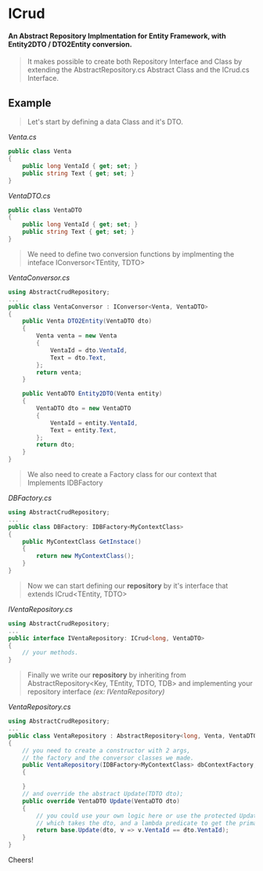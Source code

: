 # ICrud
#### An Abstract Repository Implmentation for Entity Framework, with Entity2DTO / DTO2Entity conversion. 

>It makes possible to create both Repository Interface and Class by extending the AbstractRepository.cs Abstract Class and the ICrud.cs Interface.

## Example 

>Let's start by defining a data Class and it's DTO.

_Venta.cs_
```csharp
public class Venta
{
    public long VentaId { get; set; }
    public string Text { get; set; }
}
```
_VentaDTO.cs_
```csharp
public class VentaDTO
{
    public long VentaId { get; set; }
    public string Text { get; set; }
}
```

>We need to define two conversion functions by implmenting the inteface IConversor<TEntity, TDTO>

_VentaConversor.cs_
```csharp
using AbstractCrudRepository;
...
public class VentaConversor : IConversor<Venta, VentaDTO>
{
	public Venta DTO2Entity(VentaDTO dto)
    {
        Venta venta = new Venta
        {
            VentaId = dto.VentaId,
            Text = dto.Text,
        };
        return venta;
    }

    public VentaDTO Entity2DTO(Venta entity)
    {
        VentaDTO dto = new VentaDTO
        {
            VentaId = entity.VentaId,
            Text = entity.Text,
        };
        return dto;
    }
}
```
>We also need to create a Factory class for our context that Implements IDBFactory 

_DBFactory.cs_
```csharp
using AbstractCrudRepository;
...
public class DBFactory: IDBFactory<MyContextClass>
{
    public MyContextClass GetInstace()
    {
        return new MyContextClass();
    }
}
```
>Now we can start defining our **repository** by it's interface that extends ICrud<TEntity, TDTO>

_IVentaRepository.cs_
```csharp
using AbstractCrudRepository;
...
public interface IVentaRepository: ICrud<long, VentaDTO>
{
	// your methods.
}
```
>Finally we write our **repository** by inheriting from AbstractRepository<Key, TEntity, TDTO, TDB> and implementing your repository interface _(ex: IVentaRepository)_

_VentaRepository.cs_
```csharp
using AbstractCrudRepository;
...
public class VentaRepository : AbstractRepository<long, Venta, VentaDTO, MyContextClass>, IVentaRepository
{
	// you need to create a constructor with 2 args,
	// the factory and the conversor classes we made.
    public VentaRepository(IDBFactory<MyContextClass> dbContextFactory, IConversor<Venta,VentaDTO> conversor) :base(dbContextFactory, conversor)
    {

    }
    // and override the abstract Update(TDTO dto);
    public override VentaDTO Update(VentaDTO dto)
    {
    	// you could use your own logic here or use the protected Update,
    	// which takes the dto, and a lambda predicate to get the primary key
        return base.Update(dto, v => v.VentaId == dto.VentaId);
    }
}
```

Cheers!